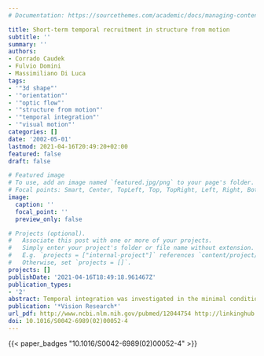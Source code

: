 ```yaml
---
# Documentation: https://sourcethemes.com/academic/docs/managing-content/

title: Short-term temporal recruitment in structure from motion
subtitle: ''
summary: ''
authors:
- Corrado Caudek
- Fulvio Domini
- Massimiliano Di Luca
tags:
- '"3d shape"'
- '"orientation"'
- '"optic flow"'
- '"structure from motion"'
- '"temporal integration"'
- '"visual motion"'
categories: []
date: '2002-05-01'
lastmod: 2021-04-16T20:49:20+02:00
featured: false
draft: false

# Featured image
# To use, add an image named `featured.jpg/png` to your page's folder.
# Focal points: Smart, Center, TopLeft, Top, TopRight, Left, Right, BottomLeft, Bottom, BottomRight.
image:
  caption: ''
  focal_point: ''
  preview_only: false

# Projects (optional).
#   Associate this post with one or more of your projects.
#   Simply enter your project's folder or file name without extension.
#   E.g. `projects = ["internal-project"]` references `content/project/deep-learning/index.md`.
#   Otherwise, set `projects = []`.
projects: []
publishDate: '2021-04-16T18:49:18.961467Z'
publication_types:
- '2'
abstract: Temporal integration was investigated in the minimal conditions necessary to perform a structure-from-motion (SFM) task. Observers were asked to discriminate three-dimensional (3D) surface orientations in conditions in which the stimulus displays simulated velocity fields providing, in each frame transition, either sufficient (3 moving dots) or insufficient information (1 or 2 moving dots) to perform the task. When only two moving dots were shown in each frame transition of the stimulus displays (Experiment 1), we found that performance decreased as dot-lifetime increased. A facilitation effect of the overall display duration was also found. The negative effect of dot-lifetime on performance contrasts with what found in Experiment 2 with three dots in each frame transition, where performance improved with increasing dot-lifetime up to 170 ms, and then reached a plateau. Finally, for an optimal dot-lifetime of 150 ms, we found that performance was still above chance when each frame transition specified the motion of only one dot (Experiment 3). These results indicate that temporal recruitment alone can support the recovery of 3D information from sparse motion signals, thus providing a strong indication for the importance of temporal integration in the perceptual analysis of the optic flow. Our results reveal, moreover, that temporal integration in SFM has different characteristics, depending on whether, in each frame transition, the stimulus displays provide either sufficient (3 or more moving dots) or insufficient information (1 or 2 moving dots) to specify the higher-order properties of the optic flow necessary for 3D surface recovery.
publication: '*Vision Research*'
url_pdf: http://www.ncbi.nlm.nih.gov/pubmed/12044754 http://linkinghub.elsevier.com/retrieve/pii/S0042698902000524
doi: 10.1016/S0042-6989(02)00052-4
---
```

{{< paper_badges "10.1016/S0042-6989(02)00052-4" >}}
